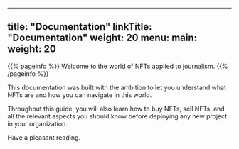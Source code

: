 
---
title: "Documentation"
linkTitle: "Documentation"
weight: 20
menu:
  main:
    weight: 20
---

{{% pageinfo %}}
Welcome to the world of NFTs applied to journalism. 
{{% /pageinfo %}}

This documentation was built with the ambition to let you understand what NFTs are and how you can navigate in this world.

Throughout this guide, you will also learn how to buy NFTs, sell NFTs, and all the relevant aspects you should know before deploying any new project in your organization.

Have a pleasant reading.

